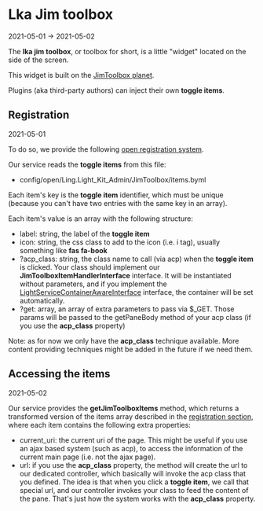Lka Jim toolbox
===========
2021-05-01 -> 2021-05-02

The **lka jim toolbox**, or toolbox for short, is a little "widget" located on the side of the screen.

This widget is built on the [JimToolbox planet](https://github.com/lingtalfi/JimToolbox).

Plugins (aka third-party authors) can inject their own **toggle items**.




Registration
-------
2021-05-01

To do so, we provide the following
[open registration system](https://github.com/lingtalfi/Light/blob/master/personal/mydoc/pages/design/open-vs-close-service-registration.md#the-open-registration).


Our service reads the **toggle items** from this file:

- config/open/Ling.Light_Kit_Admin/JimToolbox/items.byml


Each item's key is the **toggle item** identifier, which must be unique (because you can't have two entries with the same key in an array).

Each item's value is an array with the following structure:

- label: string, the label of the **toggle item**
- icon: string, the css class to add to the icon (i.e. i tag), usually something like **fas fa-book**
- ?acp_class: string, the class name to call (via acp) when the **toggle item** is clicked.
    Your class should implement our **JimToolboxItemHandlerInterface** interface.
    It will be instantiated without parameters, and if you implement the [LightServiceContainerAwareInterface](https://github.com/lingtalfi/Light/blob/master/doc/api/Ling/Light/ServiceContainer/LightServiceContainerAwareInterface.md) interface, the container will be set automatically.        
- ?get: array, an array of extra parameters to pass via $_GET. Those params will be passed to the getPaneBody method of your acp class (if you use the **acp_class** property) 

Note: as for now we only have the **acp_class** technique available. More content providing techniques might be added in the future if we need them.


Accessing the items
--------
2021-05-02

Our service provides the **getJimToolboxItems** method, which returns a transformed version of the items array described in the [registration section](#registration), where each item contains the following extra properties:

- current_uri: the current uri of the page. This might be useful if you use an ajax based system (such as acp), to access the information of the current main page (i.e. not the ajax page). 
- url: if you use the **acp_class** property, the method will create the url to our dedicated controller, which basically will invoke the acp class that you defined.
    The idea is that when you click a **toggle item**, we call that special url, and our controller invokes your class to feed the content of the pane. That's just how the system works with the **acp_class** property.







